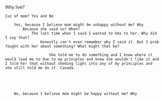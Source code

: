 Why live?

	Cuz of mom? Yes and No
	
		Yes, because I believe mom might be unhappy without me? Why
			Because she said so? When?
				The last time when I said I wanted to kms to her. Why did I say that?
					Honestly can't even remember why I said it. But I prob fought with her about something? What might that be?
					
						She told me to do something and I knew where it would lead me to due to my princples and knew she wouldn't like it and I told her that without sheding light into any of my principles and she still told me do it. Canada.
						
					
				
			
		
		No, because I believe mom might be happy without me? Why
